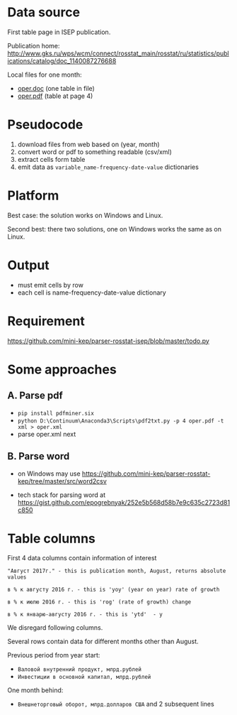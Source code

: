 Data source
===========

First table page in ISEP publication. 

Publication home: 
	<http://www.gks.ru/wps/wcm/connect/rosstat_main/rosstat/ru/statistics/publications/catalog/doc_1140087276688>
	
Local files for one month:

  - [oper.doc](oper.doc) (one table in file)
  - [oper.pdf](oper.pdf) (table at page 4)
	
Pseudocode
==========

1. download files from web based on (year, month)
2. convert word or pdf to something readable (csv/xml)
3. extract cells form table 
4. emit data as  ```variable_name-frequency-date-value``` dictionaries


Platform
========

Best case: the solution works on Windows and Linux.

Second best: there two solutions, one on Windows works the same as on Linux. 

 
Output
======
	
- must emit cells by row 
- each cell is name-frequency-date-value dictionary
	
Requirement
===========

<https://github.com/mini-kep/parser-rosstat-isep/blob/master/todo.py>


Some approaches
===============

A. Parse pdf
------------

- ```pip install pdfminer.six```
- ```python D:\Continuum\Anaconda3\Scripts\pdf2txt.py -p 4 oper.pdf -t xml > oper.xml```
- parse oper.xml next

В. Parse word
-------------

- on Windows may use <https://github.com/mini-kep/parser-rosstat-kep/tree/master/src/word2csv>

- tech stack for parsing word at <https://gist.github.com/epogrebnyak/252e5b568d58b7e9c635c2723d81c850>


Table columns
=============

First 4 data columns contain information of interest

```
"Август 2017г." - this is publication month, August, returns absolute values

в % к августу 2016 г. - this is 'yoy' (year on year) rate of growth

в % к июлю 2016 г. - this is 'rog' (rate of growth) change

в % к январю-августу 2016 г. - this is 'ytd'  - y
```

We disregard following columns.

Several rows contain data for different months other than August.

Previous period from year start:
- `Валовой внутренний продукт, млрд.рублей`
- `Инвестиции в основной капитал, млрд.рублей` 

One month behind:
- `Внешнеторговый оборот, млрд.долларов США` and 2 subsequent lines


